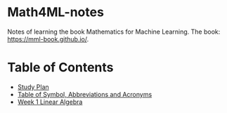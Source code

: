# Math4ML-notes
Notes of learning the book Mathematics for Machine Learning. The book: https://mml-book.github.io/.

# Table of Contents

- [Study Plan](./0%20-%20Study%20Plan.md)
- [Table of Symbol, Abbreviations and Acronyms](./0.1%20-%20Table%20of%20Symbol,%20Abbreviations%20and%20Acronyms.md)
- [Week 1 Linear Algebra](./1%20-%20Week%201%20Linear%20Algebra.md)